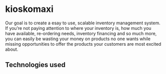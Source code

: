 # kioskomaxi
Our goal is to create a esay to use, scalable inventory management system.  
If you’re not paying attention to where your inventory is, how much you have available, re-ordering needs,  inventory financing and so much more, you can easily be wasting your money on products no one wants while missing  opportunities to offer the products your customers are most excited about.  

## Technologies used